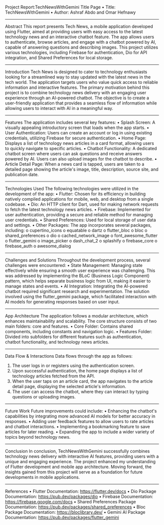 Project Report:TechNewsWithGemini
Title Page
•	Title: TechNewsWithGemini
•	Author: Ashraf Abdo and Omar Hefnawy
________________________________________
Abstract
This report presents Tech News, a mobile application developed using Flutter, aimed at providing users with easy access to the latest technology news and an interactive chatbot feature. The app allows users to authenticate, browse articles, and engage with a chatbot powered by AI, capable of answering questions and describing images. This project utilizes various technologies, including Firebase for authentication, Dio for API integration, and Shared Preferences for local storage. 
________________________________________
Introduction
Tech News is designed to cater to technology enthusiasts looking for a streamlined way to stay updated with the latest news in the tech world. The application targets users who value quick access to reliable information and interactive features. The primary motivation behind this project is to combine technology news delivery with an engaging user experience through an AI-powered chatbot. The objective is to create a user-friendly application that provides a seamless flow of information while allowing users to interact with AI in a meaningful way.
________________________________________
Features
The application includes several key features:
•	Splash Screen: A visually appealing introductory screen that loads when the app starts.
•	User Authentication: Users can create an account or log in using existing credentials, utilizing Firebase for secure authentication.
•	Home Page: Displays a list of technology news articles in a card format, allowing users to quickly navigate to specific articles.
•	Chatbot Functionality: A dedicated chatbot screen where users can ask questions and receive answers powered by AI. Users can also upload images for the chatbot to describe.
•	Article Detail Page: When a news card is tapped, users are taken to a detailed page showing the article's image, title, description, source site, and publication date.
________________________________________
Technologies Used
The following technologies were utilized in the development of the app:
•	Flutter: Chosen for its efficiency in building natively compiled applications for mobile, web, and desktop from a single codebase.
•	Dio: An HTTP client for Dart, used for making network requests to fetch the latest technology news articles.
•	Firebase: Implemented for user authentication, providing a secure and reliable method for managing user credentials.
•	Shared Preferences: Used for local storage of user data and settings.
•	Other Packages: The app incorporates several packages, including:
o	cupertino_icons
o	equatable
o	dartz
o	flutter_bloc
o	bloc
o	shared_preferences
o	dio
o	cached_network_image
o	font_awesome_flutter
o	flutter_gemini
o	image_picker
o	dash_chat_2
o	splashify
o	firebase_core
o	firebase_auth
o	awesome_dialog
________________________________________
Challenges and Solutions
Throughout the development process, several challenges were encountered:
•	State Management: Managing state effectively while ensuring a smooth user experience was challenging. This was addressed by implementing the BLoC (Business Logic Component) pattern, which helps separate business logic from UI, making it easier to manage states and events.
•	AI Integration: Integrating the AI-powered chatbot required significant research and experimentation. The solution involved using the flutter_gemini package, which facilitated interaction with AI models for generating responses based on user input.
________________________________________
App Architecture
The application follows a modular architecture, which enhances maintainability and scalability. The core structure consists of two main folders: core and features.
•	Core Folder: Contains shared components, including constants and navigation logic.
•	Features Folder: Divided into subfolders for different features such as authentication, chatbot functionality, and technology news articles.
 
________________________________________
Data Flow & Interactions
Data flows through the app as follows:
1.	The user logs in or registers using the authentication screen.
2.	Upon successful authentication, the home page displays a list of technology articles fetched from the API.
3.	When the user taps on an article card, the app navigates to the article detail page, displaying the selected article's information.
4.	The user can access the chatbot, where they can interact by typing questions or uploading images.
________________________________________
Future Work
Future improvements could include:
•	Enhancing the chatbot's capabilities by integrating more advanced AI models for better accuracy in responses.
•	Adding user feedback features to allow users to rate articles and chatbot interactions.
•	Implementing a bookmarking feature to save articles for later reading.
•	Expanding the app to include a wider variety of topics beyond technology news.
________________________________________
Conclusion
In conclusion, TechNewsWithGemini successfully combines technology news delivery with interactive AI features, providing users with a unique and engaging experience. The project enhanced my understanding of Flutter development and mobile app architecture. Moving forward, the insights gained from this project will serve as a foundation for future developments in mobile applications.
________________________________________


References
•	Flutter Documentation: https://flutter.dev/docs
•	Dio Package Documentation: https://pub.dev/packages/dio
•	Firebase Documentation: https://firebase.google.com/docs
•	Shared Preferences Package Documentation: https://pub.dev/packages/shared_preferences
•	Bloc Package Documentation: https://bloclibrary.dev/
•	Gemini AI Package Documentation: https://pub.dev/packages/flutter_gemini
